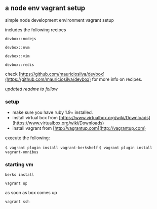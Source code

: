 ## a node env vagrant setup 

simple node development environment vagrant setup

includes the following recipes 

  `devbox::nodejs`

  `devbox::nvm`

  `devbox::vim`

  `devbox::redis`

check [https://github.com/mauriciosilva/devbox](https://github.com/mauriciosilva/devbox) for more info on recipes.

*updated readme to follow*

### setup

* make sure you have ruby 1.9+ installed.
* install virtual box from [https://www.virtualbox.org/wiki/Downloads](https://www.virtualbox.org/wiki/Downloads)
* install vagrant from [http://vagrantup.com](http://vagrantup.com)

execute the following:

`$ vagrant plugin install vagrant-berkshelf`
`$ vagrant plugin install vagrant-omnibus`


### starting vm

`berks install`

`vagrant up`

as soon as box comes up

`vagrant ssh`



